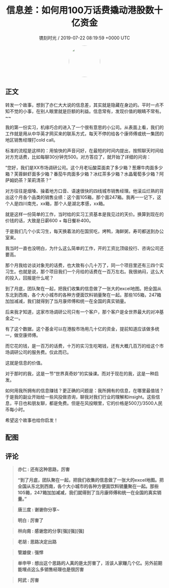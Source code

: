 <h1 align="center">信息差：如何用100万话费撬动港股数十亿资金</h1>
<p align="center">
    <a>镌刻时光 / 2019-07-22 08:19:59 &#43;0000 UTC</a>
</p>

<div align="center">
    <img src="https://images.zsxq.com/FmGd8TY11sEfK7Cfnbto9afi5fLl?e=1590940799&amp;token=kIxbL07-8jAj8w1n4s9zv64FuZZNEATmlU_Vm6zD:vY-jeZobLLQLqxwDOg6BJReUoXE=" width="100" height="100" style="border:1px solid;border-radius:50%; color:#ffffff"/>
</div>

## 正文

<div>
转发一个故事，想到了亦仁大大说的信息差，其实就是隐藏在身边的。平时一点不知不觉的小事，在别人眼里就是巨额的利益。信息常有，发现价值的眼睛不常有。~~


我的第一份实习，机缘巧合的进入了一个很有意思的小公司。从表面上看，我们的工作就是用从中华英才网买来的联系方式，每天不停的给各个康师傅或统一集团的地区销售经理打cold call。

标准的流程是这样的：用愉快的声音问好，在最短的时间内提出，按照聊天时间给对方充话费，比如每聊30分钟充500。对方答应了，就开始了详细的问询：

“您好，我们是XX市场调研公司。这个月老坛酸菜面卖了多少箱？葱爆牛肉面多少箱？芙蓉鲜虾面多少箱？番茄牛肉面多少箱？冰红茶多少箱？水晶葡萄多少箱？阿萨姆奶茶？茉莉清茶？”

对方往往是烟嗓、操着地方口音、语速很快的四线城市销售经理。他滚瓜烂熟的背出这个月各个品类的销售业绩：这个面105箱，那个面247箱。我再一一记下，这个人是四川南充，xx箱，那个人是湖北孝感，xx箱。

就是这样一份简单的工作，当时给的实习工资基本是我见过的天价。换算到现在的价钱的话，大致是日薪600 &#43; 每日餐补400。

于是我们几个小实习生，每天换着法的在国贸吃，烤鸭，海鲜粥，寿司都送到办公室来。

我当时一直也没明白，为什么这么简单的工作，开的工资比顶级投行、咨询公司还要高。

那个月我给访谈对象充的话费，也大致有小几十万了，同一个项目里还有三四个实习生。也就是说，那个项目我们一个月给的话费在一百万左右。我很纳闷，这么大的投入，回报是什么呢？

到了月底，团队聚在一起，把我们收集的信息做了一张大的excel地图。把全国从东北到西南，各个大小城市的各种方便面饮料销量聚在一起。那些105箱，247箱加加减减，我们就得到了当月康师傅和统一在全国的真实销量。

后来我才知道，这家市场调研公司只有一个客户，那个客户是全世界最大的对冲基金之一。

有了这个数据，这个基金可以在港股市场用几十亿的资金，提前知道应该做多统一，做空康师傅。

而它花的钱，是一百万的话费，十万的实习生吃喝钱，还有大概几百万的给这个市场调研公司的服务费。仅此而已。

这就是信息的价值。

对于那时的我，这是一节“世界真奇妙”的实操课。而对于现在的我，这是一种启发。

如何用我所拥有的信息赚钱？更正确的问题是：我所拥有的信息，在哪里最值钱？于是我的副业开始给一些风投做咨询，聊我对我们行业的理解和insight。这些信息，平日也和朋友聊，都是免费。但是在风投眼里，它的价格是500刀/3500人民币每小时。

希望这个故事也给你启发！
</div>

## 配图
<div class="image" align="center">

</div>

## 评论

<div align="left">
<div>

<blockquote >
<span> <strong>亦仁 : 还有这种思路，厉害 

“到了月底，团队聚在一起，把我们收集的信息做了一张大的excel地图。把全国从东北到西南，各个大小城市的各种方便面饮料销量聚在一起。那些105箱，247箱加加减减，我们就得到了当月康师傅和统一在全国的真实销量。” </strong></span>
</blockquote>

<blockquote >
<span> <strong>唐三度 : 谢谢你分享~ </strong></span>
</blockquote>

<blockquote >
<span> <strong>明白 : 厉害了 </strong></span>
</blockquote>

<blockquote >
<span> <strong>林向南 : 感谢您的分享[强][强][强] </strong></span>
</blockquote>

<blockquote >
<span> <strong>老胡 : 思路决定出路 </strong></span>
</blockquote>

<blockquote >
<span> <strong>管雄俊 : 强悍 </strong></span>
</blockquote>

<blockquote >
<span> <strong>单申甲 : 想出这个思路的人真的是太厉害了，活该人家赚几个亿。另外前期能埋点这么多销售经理也是很厉害 </strong></span>
</blockquote>

<blockquote >
<span> <strong>阿武 : 厉害 </strong></span>
</blockquote>

</div>
</div>